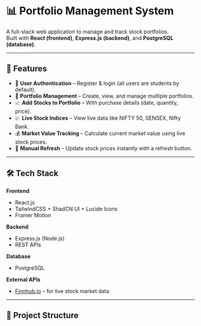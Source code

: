 # 📊 Portfolio Management System

A full-stack web application to manage and track stock portfolios.  
Built with **React (frontend)**, **Express.js (backend)**, and **PostgreSQL (database)**.  

---

## 🚀 Features
- 🔐 **User Authentication** – Register & login (all users are students by default).  
- 📂 **Portfolio Management** – Create, view, and manage multiple portfolios.  
- 📈 **Add Stocks to Portfolio** – With purchase details (date, quantity, price).  
- 💹 **Live Stock Indices** – View live data like NIFTY 50, SENSEX, Nifty Bank.  
- 💰 **Market Value Tracking** – Calculate current market value using live stock prices.  
- 🔄 **Manual Refresh** – Update stock prices instantly with a refresh button.  

---

## 🛠️ Tech Stack
**Frontend**
- React.js  
- TailwindCSS + ShadCN UI + Lucide Icons  
- Framer Motion  

**Backend**
- Express.js (Node.js)  
- REST APIs  

**Database**
- PostgreSQL  

**External APIs**
- [Finnhub.io](https://finnhub.io) – for live stock market data  

---

## 📂 Project Structure
